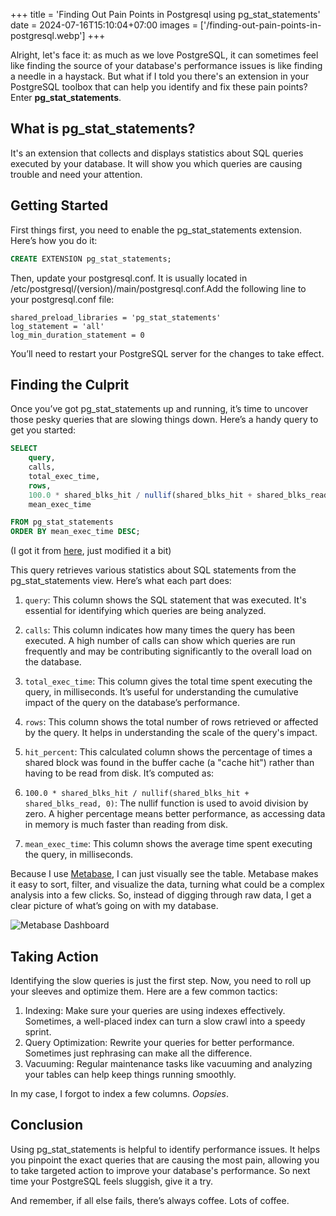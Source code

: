 +++
title = 'Finding Out Pain Points in Postgresql using pg_stat_statements'
date = 2024-07-16T15:10:04+07:00
images = ['/finding-out-pain-points-in-postgresql.webp']
+++

Alright, let's face it: as much as we love PostgreSQL, it can sometimes feel like finding the source of your database's performance issues is like finding a needle in a haystack. But what if I told you there's an extension in your PostgreSQL toolbox that can help you identify and fix these pain points? Enter **pg_stat_statements**.

## What is pg_stat_statements?

It's an extension that collects and displays statistics about SQL queries executed by your database. It will show you which queries are causing trouble and need your attention.

## Getting Started

First things first, you need to enable the pg_stat_statements extension. Here’s how you do it:

```sql
CREATE EXTENSION pg_stat_statements;
```

Then, update your postgresql.conf. It is usually located in /etc/postgresql/(version)/main/postgresql.conf.Add the following line to your postgresql.conf file:

```text
shared_preload_libraries = 'pg_stat_statements'
log_statement = 'all'
log_min_duration_statement = 0
```

You’ll need to restart your PostgreSQL server for the changes to take effect.

## Finding the Culprit

Once you’ve got pg_stat_statements up and running, it’s time to uncover those pesky queries that are slowing things down. Here’s a handy query to get you started:

```sql
SELECT
    query,
    calls,
    total_exec_time,
    rows,
    100.0 * shared_blks_hit / nullif(shared_blks_hit + shared_blks_read, 0) AS hit_percent,
    mean_exec_time

FROM pg_stat_statements
ORDER BY mean_exec_time DESC;
```

(I got it from [here](https://www.timescale.com/learn/postgresql-extensions-pg-stat-statements), just modified it a bit)

This query retrieves various statistics about SQL statements from the pg_stat_statements view. Here’s what each part does:

1. `query`: This column shows the SQL statement that was executed. It's essential for identifying which queries are being analyzed.

2. `calls`: This column indicates how many times the query has been executed. A high number of calls can show which queries are run frequently and may be contributing significantly to the overall load on the database.

3. `total_exec_time`: This column gives the total time spent executing the query, in milliseconds. It’s useful for understanding the cumulative impact of the query on the database’s performance.

4. `rows`: This column shows the total number of rows retrieved or affected by the query. It helps in understanding the scale of the query's impact.

5. `hit_percent`: This calculated column shows the percentage of times a shared block was found in the buffer cache (a "cache hit") rather than having to be read from disk. It’s computed as:

6. `100.0 * shared_blks_hit / nullif(shared_blks_hit + shared_blks_read, 0)`: The nullif function is used to avoid division by zero. A higher percentage means better performance, as accessing data in memory is much faster than reading from disk.

7. `mean_exec_time`: This column shows the average time spent executing the query, in milliseconds.

Because I use [Metabase](https://www.metabase.com), I can just visually see the table. Metabase makes it easy to sort, filter, and visualize the data, turning what could be a complex analysis into a few clicks. So, instead of digging through raw data, I get a clear picture of what’s going on with my database.

![Metabase Dashboard](/finding-out-pain-points-in-postgresql-1.png)

## Taking Action

Identifying the slow queries is just the first step. Now, you need to roll up your sleeves and optimize them. Here are a few common tactics:

1. Indexing: Make sure your queries are using indexes effectively. Sometimes, a well-placed index can turn a slow crawl into a speedy sprint.
2. Query Optimization: Rewrite your queries for better performance. Sometimes just rephrasing can make all the difference.
3. Vacuuming: Regular maintenance tasks like vacuuming and analyzing your tables can help keep things running smoothly.

In my case, I forgot to index a few columns. _Oopsies_.

## Conclusion

Using pg_stat_statements is helpful to identify performance issues. It helps you pinpoint the exact queries that are causing the most pain, allowing you to take targeted action to improve your database's performance. So next time your PostgreSQL feels sluggish, give it a try.

And remember, if all else fails, there’s always coffee. Lots of coffee.
